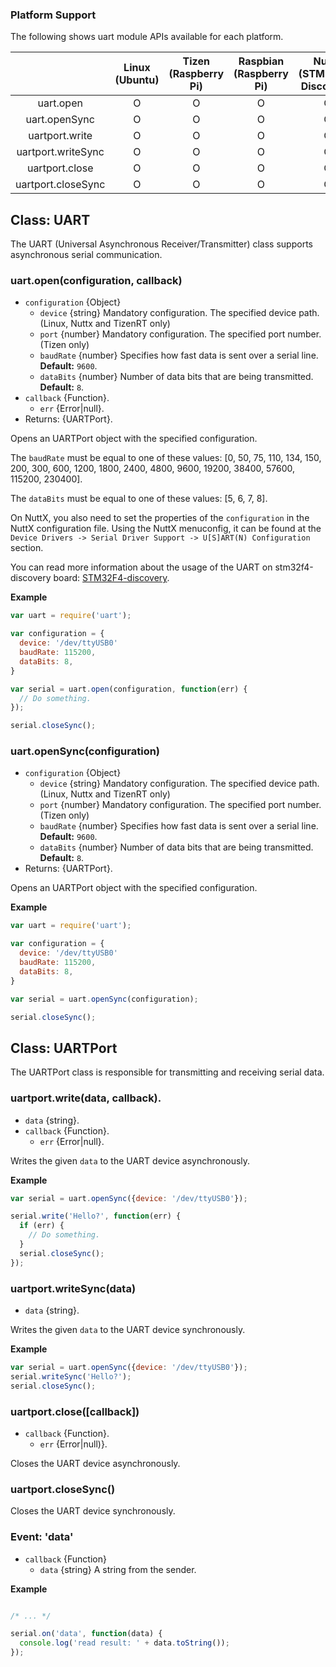 ### Platform Support

The following shows uart module APIs available for each platform.

|  | Linux<br/>(Ubuntu) | Tizen<br/>(Raspberry Pi) | Raspbian<br/>(Raspberry Pi) | NuttX<br/>(STM32F4-Discovery) | TizenRT<br/>(Artik053) |
| :---: | :---: | :---: | :---: | :---: | :---: |
| uart.open             | O | O | O | O | O |
| uart.openSync         | O | O | O | O | O |
| uartport.write        | O | O | O | O | O |
| uartport.writeSync    | O | O | O | O | O |
| uartport.close        | O | O | O | O | O |
| uartport.closeSync    | O | O | O | O | O |

## Class: UART

The UART (Universal Asynchronous Receiver/Transmitter) class supports asynchronous serial communication.

### uart.open(configuration, callback)
* `configuration` {Object}
  * `device` {string} Mandatory configuration. The specified device path.(Linux, Nuttx and TizenRT only)
  * `port` {number} Mandatory configuration. The specified port number. (Tizen only)
  * `baudRate` {number} Specifies how fast data is sent over a serial line. **Default:** `9600`.
  * `dataBits` {number} Number of data bits that are being transmitted. **Default:** `8`.
* `callback` {Function}.
  * `err` {Error|null}.
* Returns: {UARTPort}.

Opens an UARTPort object with the specified configuration.

The `baudRate` must be equal to one of these values: [0, 50, 75, 110, 134, 150, 200, 300, 600, 1200, 1800, 2400, 4800, 9600, 19200, 38400, 57600, 115200, 230400].

The `dataBits` must be equal to one of these values: [5, 6, 7, 8].

On NuttX, you also need to set the properties of the `configuration` in the NuttX configuration file. Using the NuttX menuconfig, it can be found at the `Device Drivers -> Serial Driver Support -> U[S]ART(N) Configuration` section.

You can read more information about the usage of the UART on stm32f4-discovery board: [STM32F4-discovery](../targets/nuttx/stm32f4dis/IoT.js-API-Stm32f4dis.md#uart).

**Example**

```js
var uart = require('uart');

var configuration = {
  device: '/dev/ttyUSB0'
  baudRate: 115200,
  dataBits: 8,
}

var serial = uart.open(configuration, function(err) {
  // Do something.
});

serial.closeSync();

```

### uart.openSync(configuration)
* `configuration` {Object}
  * `device` {string} Mandatory configuration. The specified device path. (Linux, Nuttx and TizenRT only)
  * `port` {number} Mandatory configuration. The specified port number. (Tizen only)
  * `baudRate` {number} Specifies how fast data is sent over a serial line. **Default:** `9600`.
  * `dataBits` {number} Number of data bits that are being transmitted. **Default:** `8`.
* Returns: {UARTPort}.

Opens an UARTPort object with the specified configuration.

**Example**

```js
var uart = require('uart');

var configuration = {
  device: '/dev/ttyUSB0'
  baudRate: 115200,
  dataBits: 8,
}

var serial = uart.openSync(configuration);

serial.closeSync();

```

## Class: UARTPort
The UARTPort class is responsible for transmitting and receiving serial data.

### uartport.write(data, callback).
* `data` {string}.
* `callback` {Function}.
  * `err` {Error|null}.

Writes the given `data` to the UART device asynchronously.

**Example**

```js
var serial = uart.openSync({device: '/dev/ttyUSB0'});

serial.write('Hello?', function(err) {
  if (err) {
    // Do something.
  }
  serial.closeSync();
});

```

### uartport.writeSync(data)
* `data` {string}.

Writes the given `data` to the UART device synchronously.

**Example**

```js
var serial = uart.openSync({device: '/dev/ttyUSB0'});
serial.writeSync('Hello?');
serial.closeSync();

```

### uartport.close([callback])
* `callback` {Function}.
  * `err` {Error|null)}.

Closes the UART device asynchronously.

### uartport.closeSync()

Closes the UART device synchronously.

### Event: 'data'
* `callback` {Function}
  * `data` {string} A string from the sender.

**Example**

```js

/* ... */

serial.on('data', function(data) {
  console.log('read result: ' + data.toString());
});

```
